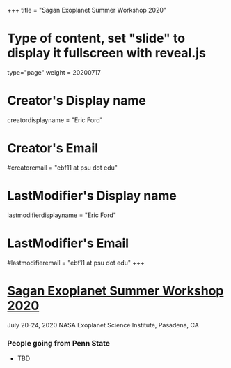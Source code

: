 +++
title = "Sagan Exoplanet Summer Workshop 2020"
# Type of content, set "slide" to display it fullscreen with reveal.js
type="page"
weight = 20200717

# Creator's Display name
creatordisplayname = "Eric Ford"
# Creator's Email
#creatoremail = "ebf11 at psu dot edu"
# LastModifier's Display name
lastmodifierdisplayname = "Eric Ford"
# LastModifier's Email
#lastmodifieremail = "ebf11 at psu dot edu"
+++

# [Sagan Exoplanet Summer Workshop 2020](http://nexsci.caltech.edu/workshop/2020/)
July 20-24, 2020
NASA Exoplanet Science Institute, Pasadena, CA

### People going from Penn State
- TBD
